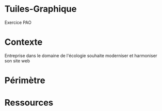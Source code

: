 # Tuiles-Graphique

Exercice PAO

# Contexte
Entreprise dans le domaine de l'écologie souhaite moderniser et harmoniser son site web 

# Périmètre

# Ressources

